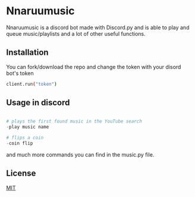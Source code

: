 # Nnaruumusic

Nnaruumusic is a discord bot made with Discord.py and is able to play and queue music/playlists and a lot of other useful functions.

## Installation

You can fork/download the repo and change the token with your disord bot's token

```bash
client.run("token")
```

## Usage in discord

```python

# plays the first found music in the YouTube search
-play music name

# flips a coin 
-coin flip
```
and much more commands you can find in the music.py file.


## License
[MIT](https://choosealicense.com/licenses/mit/)
